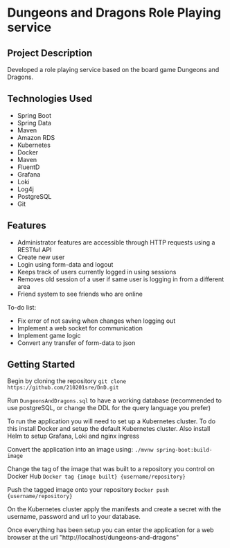 # Dungeons and Dragons Role Playing service

## Project Description

Developed a role playing service based on the board game Dungeons and Dragons.

## Technologies Used

* Spring Boot
* Spring Data
* Maven
* Amazon RDS
* Kubernetes
* Docker
* Maven
* FluentD
* Grafana
* Loki
* Log4j
* PostgreSQL
* Git

## Features

* Administrator features are accessible through HTTP requests using a RESTful API
* Create new user
* Login using form-data and logout
* Keeps track of users currently logged in using sessions
* Removes old session of a user if same user is logging in from a different area
* Friend system to see friends who are online

To-do list:

* Fix error of not saving when changes when logging out
* Implement a web socket for communication
* Implement game logic
* Convert any transfer of form-data to json

## Getting Started

Begin by cloning the repository
```git clone https://github.com/210201sre/DnD.git```

Run `DungeonsAndDragons.sql` to have a working database (recommended to use postgreSQL, or change the DDL for the query language you prefer)

To run the application you will need to set up a Kubernetes cluster. To do this install Docker and setup the default Kubernetes cluster. Also install Helm to setup Grafana, Loki and nginx ingress

Convert the application into an image using:
```./mvnw spring-boot:build-image```

Change the tag of the image that was built to a repository you control on Docker Hub
```Docker tag {image built} {username/repository}```

Push the tagged image onto your repository
```Docker push {username/repository}```

On the Kubernetes cluster apply the manifests and create a secret with the username, password and url to your database.

Once everything has been setup you can enter the application for a web browser at the url "http://localhost/dungeons-and-dragons"